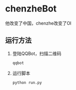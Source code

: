 # chenzheBot

他改变了中国，chenzhe改变了OI

## 运行方法

1. 登陆QQBot，扫描二维码

    ```bash
    qqbot
    ```

2. 运行脚本

    ```bash
    python run.py
    ```
